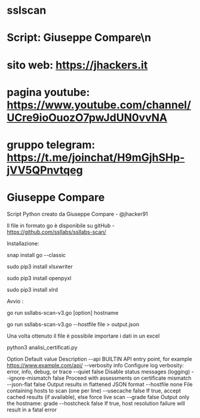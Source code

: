 # sslscan

# Script: Giuseppe Compare\n
# sito web: https://jhackers.it
# pagina youtube: https://www.youtube.com/channel/UCre9ioOuozO7pwJdUN0vvNA
# gruppo telegram: https://t.me/joinchat/H9mGjhSHp-jVV5QPnvtqeg

# Giuseppe Compare 


Script Python creato da Giuseppe Compare - @jhacker91

Il file in formato go è disponibile su gitHub - https://github.com/ssllabs/ssllabs-scan/

Installazione:

snap install go --classic

sudo pip3 install xlsxwriter

sudo pip3 install openpyxl

sudo pip3 install xlrd

Avvio :

go run ssllabs-scan-v3.go [option] hostname

go run ssllabs-scan-v3.go --hostfile file > output.json

Una volta ottenuto il file è possibile importare i dati in un excel

python3 analisi_certificati.py



Option	Default value	Description
--api	BUILTIN	API entry point, for example https://www.example.com/api/
--verbosity	info	Configure log verbosity: error, info, debug, or trace
--quiet	false	Disable status messages (logging)
--ignore-mismatch	false	Proceed with assessments on certificate mismatch
--json-flat	false	Output results in flattened JSON format
--hostfile	none	File containing hosts to scan (one per line)
--usecache	false	If true, accept cached results (if available), else force live scan
--grade	false	Output only the hostname: grade
--hostcheck	false	If true, host resolution failure will result in a fatal error

